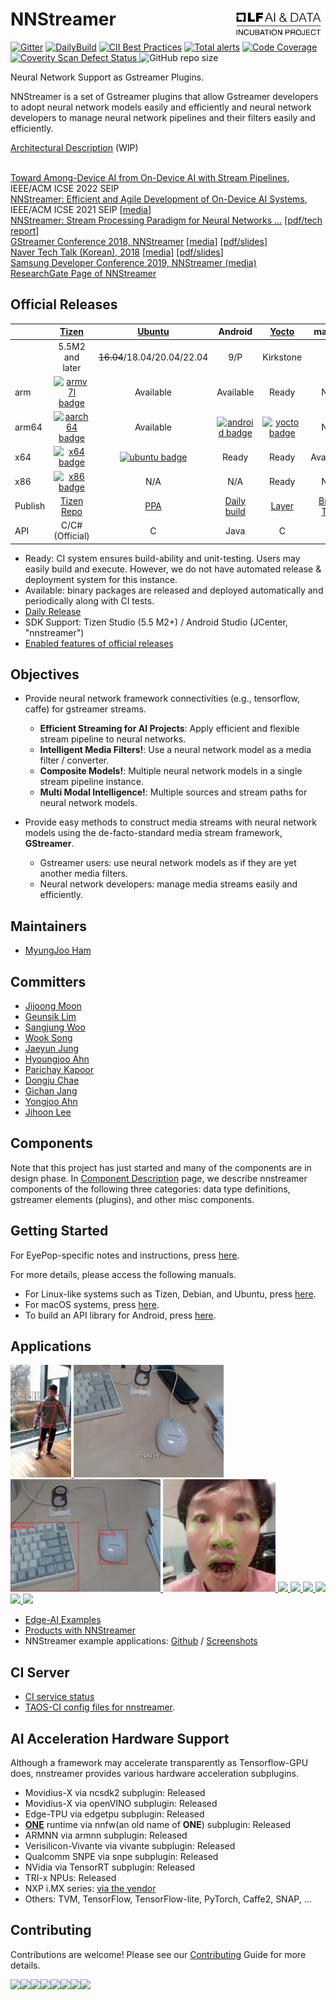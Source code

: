 # NNStreamer <img align="right" src="Documentation/media/lfaidata-project-badge-incubation-black.svg" width="150"/>

[![Gitter][gitter-image]][gitter-url]
[![DailyBuild](http://ci.nnstreamer.ai/nnstreamer/ci/daily-build/badge/daily_build_badge.svg)](http://ci.nnstreamer.ai/nnstreamer/ci/daily-build/build_result/)
[![CII Best Practices](https://bestpractices.coreinfrastructure.org/projects/4401/badge)](https://bestpractices.coreinfrastructure.org/projects/4401)
[![Total alerts](https://img.shields.io/lgtm/alerts/g/nnstreamer/nnstreamer.svg?logo=lgtm&logoWidth=18)](https://lgtm.com/projects/g/nnstreamer/nnstreamer/alerts/)
[![Code Coverage](http://ci.nnstreamer.ai/nnstreamer/ci/badge/codecoverage.svg)](http://ci.nnstreamer.ai/nnstreamer/ci/gcov_html/index.html)
<a href="https://scan.coverity.com/projects/nnstreamer-nnstreamer">
<img alt="Coverity Scan Defect Status" src="https://scan.coverity.com/projects/22501/badge.svg"/>
</a>
![GitHub repo size](https://img.shields.io/github/repo-size/nnstreamer/nnstreamer)

Neural Network Support as Gstreamer Plugins.

NNStreamer is a set of Gstreamer plugins that allow
Gstreamer developers to adopt neural network models easily and efficiently and
neural network developers to manage neural network pipelines and their filters easily and efficiently.

[Architectural Description](https://github.com/nnstreamer/nnstreamer/wiki/Architectural-Description) (WIP)<br /> <br />

[Toward Among-Device AI from On-Device AI with Stream Pipelines](https://conf.researchr.org/home/icse-2022), IEEE/ACM ICSE 2022 SEIP <br />
[NNStreamer: Efficient and Agile Development of On-Device AI Systems](https://ieeexplore.ieee.org/document/9402062), IEEE/ACM ICSE 2021 SEIP [[media](https://youtu.be/HtNXFReF2GY)]<br />
[NNStreamer: Stream Processing Paradigm for Neural Networks ...](https://arxiv.org/abs/1901.04985) [[pdf/tech report](https://arxiv.org/pdf/1901.04985)]<br />
[GStreamer Conference 2018, NNStreamer](https://gstreamer.freedesktop.org/conference/2018/talks-and-speakers.html#nnstreamer-neural-networks-as-filters) [[media](https://github.com/nnstreamer/nnstreamer/wiki/Gstreamer-Conference-2018-Presentation-Video)] [[pdf/slides](https://github.com/nnstreamer/nnstreamer/wiki/slides/2018_GSTCON_Ham_181026.pdf)]<br />
[Naver Tech Talk (Korean), 2018](https://www.facebook.com/naverengineering/posts/2255360384531425) [[media](https://youtu.be/XvXxcnbRjgU)] [[pdf/slides](https://www.slideshare.net/NaverEngineering/nnstreamer-stream-pipeline-for-arbitrary-neural-networks)]<br />
[Samsung Developer Conference 2019, NNStreamer (media)](https://youtu.be/wVbMbpOjbkw)<br />
[ResearchGate Page of NNStreamer](https://www.researchgate.net/project/Neural-Network-Streamer-nnstreamer)


## Official Releases

|     | [Tizen](https://download.tizen.org/snapshots/TIZEN/Tizen/Tizen-Unified/latest/repos/standard/packages/) | [Ubuntu](https://launchpad.net/~nnstreamer/+archive/ubuntu/ppa) | Android | [Yocto](https://github.com/nnstreamer/meta-neural-network) | macOS |
| :-- | :--: | :--: | :--: | :--: | :--: |
|     | 5.5M2 and later | ~~16.04~~/18.04/20.04/22.04 | 9/P | Kirkstone |   |
| arm | [![armv7l badge](http://ci.nnstreamer.ai/nnstreamer/ci/daily-build/badge/armv7l_result_badge.svg)](http://ci.nnstreamer.ai/nnstreamer/ci/daily-build/build_result/latest/log/) | Available  | Available| Ready | N/A |
| arm64 |  [![aarch64 badge](http://ci.nnstreamer.ai/nnstreamer/ci/daily-build/badge/aarch64_result_badge.svg)](http://ci.nnstreamer.ai/nnstreamer/ci/daily-build/build_result/latest/log/) | Available  | [![android badge](http://ci.nnstreamer.ai/nnstreamer/ci/daily-build/badge/android_result_badge.svg)](http://ci.nnstreamer.ai/nnstreamer/ci/daily-build/build_result/latest/log/) | [![yocto badge](http://ci.nnstreamer.ai/nnstreamer/ci/daily-build/badge/yocto_result_badge.svg)](http://ci.nnstreamer.ai/nnstreamer/ci/daily-build/build_result/latest/log/) | N/A |
| x64 | [![x64 badge](http://ci.nnstreamer.ai/nnstreamer/ci/daily-build/badge/x86_64_result_badge.svg)](http://ci.nnstreamer.ai/nnstreamer/ci/daily-build/build_result/latest/log/)  | [![ubuntu badge](http://ci.nnstreamer.ai/nnstreamer/ci/daily-build/badge/ubuntu_result_badge.svg)](http://ci.nnstreamer.ai/nnstreamer/ci/daily-build/build_result/latest/log/)  | Ready  | Ready | Available |
| x86 | [![x86 badge](http://ci.nnstreamer.ai/nnstreamer/ci/daily-build/badge/i586_result_badge.svg)](http://ci.nnstreamer.ai/nnstreamer/ci/daily-build/build_result/latest/log/)  | N/A  | N/A  | Ready | N/A |
| Publish | [Tizen Repo](https://download.tizen.org/snapshots/TIZEN/Tizen/Tizen-Unified/latest/repos/standard/packages/) | [PPA](https://launchpad.net/~nnstreamer/+archive/ubuntu/ppa) | [Daily build](http://ci.nnstreamer.ai/nnstreamer/ci/daily-build/build_result/latest/android/) | [Layer](https://github.com/nnstreamer/meta-neural-network) | [Brew Tap](Documentation/getting-started-macos.md) |
| API | C/C# (Official) | C | Java | C  | C  |

- Ready: CI system ensures build-ability and unit-testing. Users may easily build and execute. However, we do not have automated release & deployment system for this instance.
- Available: binary packages are released and deployed automatically and periodically along with CI tests.
- [Daily Release](http://ci.nnstreamer.ai/nnstreamer/ci/daily-build/build_result/latest/)
- SDK Support: Tizen Studio (5.5 M2+) / Android Studio (JCenter, "nnstreamer")
- [Enabled features of official releases](Documentation/features-per-distro.md)



## Objectives

- Provide neural network framework connectivities (e.g., tensorflow, caffe) for gstreamer streams.
  - **Efficient Streaming for AI Projects**: Apply efficient and flexible stream pipeline to neural networks.
  - **Intelligent Media Filters!**: Use a neural network model as a media filter / converter.
  - **Composite Models!**: Multiple neural network models in a single stream pipeline instance.
  - **Multi Modal Intelligence!**: Multiple sources and stream paths for neural network models.

- Provide easy methods to construct media streams with neural network models using the de-facto-standard media stream framework, **GStreamer**.
  - Gstreamer users: use neural network models as if they are yet another media filters.
  - Neural network developers: manage media streams easily and efficiently.

## Maintainers
* [MyungJoo Ham](https://github.com/myungjoo/)

## Committers
* [Jijoong Moon](https://github.com/jijoongmoon)
* [Geunsik Lim](https://github.com/leemgs)
* [Sangjung Woo](https://github.com/again4you)
* [Wook Song](https://github.com/wooksong)
* [Jaeyun Jung](https://github.com/jaeyun-jung)
* [Hyoungjoo Ahn](https://github.com/helloahn)
* [Parichay Kapoor](https://github.com/kparichay)
* [Dongju Chae](https://github.com/dongju-chae)
* [Gichan Jang](https://github.com/gichan-jang)
* [Yongjoo Ahn](https://github.com/anyj0527)
* [Jihoon Lee](https://github.com/zhoonit)

## Components

Note that this project has just started and many of the components are in design phase.
In [Component Description](Documentation/component-description.md) page, we describe nnstreamer components of the following three categories: data type definitions, gstreamer elements (plugins), and other misc components.

## Getting Started

For EyePop-specific notes and instructions, press [here](Documentation/getting-started-eyepop.md).

For more details, please access the following manuals.
* For Linux-like systems such as Tizen, Debian, and Ubuntu, press [here](Documentation/getting-started.md).
* For macOS systems, press [here](Documentation/getting-started-macos.md).
* To build an API library for Android, press [here](Documentation/getting-started-android.md).

## Applications


<a href="https://github.com/nnstreamer/nnstreamer-example/blob/master/native/example_pose_estimation_tflite">
  <img src="https://raw.githubusercontent.com/nnstreamer/nnstreamer-example/master/native/example_pose_estimation_tflite/yongjoo2.webp" height=180>
</a><a href="https://github.com/nnstreamer/nnstreamer-example/blob/master/native/example_image_classification_tflite">
  <img src="https://raw.githubusercontent.com/nnstreamer/nnstreamer-example/master/native/example_image_classification_tflite/image_classification_tflite_demo.webp" height=180>
</a><a href="https://github.com/nnstreamer/nnstreamer-example/blob/master/native/example_object_detection_tensorflow_lite">
  <img src="https://raw.githubusercontent.com/nnstreamer/nnstreamer-example/master/native/example_object_detection_tensorflow_lite/object_detection_tflite_demo.webp" height=180>
</a>
<a href="https://github.com/nnstreamer/nnstreamer-example/tree/main/Tizen.platform/Tizen_IoT_face_landmark">
  <img src="Documentation/media/face_landmark.webp" height=180>
</a>
<a href="https://fainders.ai">
  <img src="Documentation/media/FaindersAI_Store.webp" height=180>
</a>
<a href="https://klleon.io">
  <img src="Documentation/media/Klleon_Speech.webp" height=180>
</a>
<a href="https://openncc.com">
  <img src="Documentation/media/OpenNCC_Mask.webp" height=180>
</a>
<a href="https://printnanny.ai">
  <img src="Documentation/media/PrintNanny.webp" height=180>
</a>
<a href="https://github.com/NXPmicro/nxp-nnstreamer-examples">
  <img src="https://github.com/NXPmicro/nxp-nnstreamer-examples/raw/main/segmentation/segmentation_demo.webp" height=180>
</a>
<a href="https://github.com/NXPmicro/nxp-nnstreamer-examples">
  <img src="https://github.com/NXPmicro/nxp-nnstreamer-examples/raw/main/pose/pose_demo.webp" height=180>
</a>


- [Edge-AI Examples](Documentation/edge-ai.md)
- [Products with NNStreamer](Documentation/products.md)
- NNStreamer example applications: [Github](https://github.com/nnstreamer/nnstreamer-example) / [Screenshots](https://github.com/nnstreamer/nnstreamer/wiki/usage-examples-screenshots)

## CI Server

- [CI service status](http://ci.nnstreamer.ai/)
- [TAOS-CI config files for nnstreamer](.TAOS-CI).

## AI Acceleration Hardware Support

Although a framework may accelerate transparently as Tensorflow-GPU does, nnstreamer provides various hardware acceleration subplugins.
- Movidius-X via ncsdk2 subplugin: Released
- Movidius-X via openVINO subplugin: Released
- Edge-TPU via edgetpu subplugin: Released
- [**ONE**](https://github.com/Samsung/ONE) runtime via nnfw(an old name of **ONE**) subplugin: Released
- ARMNN via armnn subplugin: Released
- Verisilicon-Vivante via vivante subplugin: Released
- Qualcomm SNPE via snpe subplugin: Released
- NVidia via TensorRT subplugin: Released
- TRI-x NPUs: Released
- NXP i.MX series: [via the vendor](https://www.nxp.com/docs/en/user-guide/IMX-MACHINE-LEARNING-UG.pdf)
- Others: TVM, TensorFlow, TensorFlow-lite, PyTorch, Caffe2, SNAP, ...


[gitter-url]: https://gitter.im/nnstreamer/Lobby
[gitter-image]: https://img.shields.io/badge/+%20GITTER-JOIN%20CHAT%20%E2%86%92-1DCE73.svg?style=flat-square


## Contributing

Contributions are welcome! Please see our [Contributing](Documentation/contributing.md) Guide for more details.

[![](https://sourcerer.io/fame/dongju-chae/nnstreamer/nnstreamer/images/0)](https://sourcerer.io/fame/dongju-chae/nnstreamer/nnstreamer/links/0)[![](https://sourcerer.io/fame/dongju-chae/nnstreamer/nnstreamer/images/1)](https://sourcerer.io/fame/dongju-chae/nnstreamer/nnstreamer/links/1)[![](https://sourcerer.io/fame/dongju-chae/nnstreamer/nnstreamer/images/2)](https://sourcerer.io/fame/dongju-chae/nnstreamer/nnstreamer/links/2)[![](https://sourcerer.io/fame/dongju-chae/nnstreamer/nnstreamer/images/3)](https://sourcerer.io/fame/dongju-chae/nnstreamer/nnstreamer/links/3)[![](https://sourcerer.io/fame/dongju-chae/nnstreamer/nnstreamer/images/4)](https://sourcerer.io/fame/dongju-chae/nnstreamer/nnstreamer/links/4)[![](https://sourcerer.io/fame/dongju-chae/nnstreamer/nnstreamer/images/5)](https://sourcerer.io/fame/dongju-chae/nnstreamer/nnstreamer/links/5)[![](https://sourcerer.io/fame/dongju-chae/nnstreamer/nnstreamer/images/6)](https://sourcerer.io/fame/dongju-chae/nnstreamer/nnstreamer/links/6)[![](https://sourcerer.io/fame/dongju-chae/nnstreamer/nnstreamer/images/7)](https://sourcerer.io/fame/dongju-chae/nnstreamer/nnstreamer/links/7)
